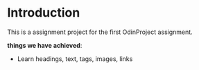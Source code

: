# Introduction

This is a assignment project for the first OdinProject assignment. 

**things we have achieved**:

- Learn headings, text, tags, images, links



